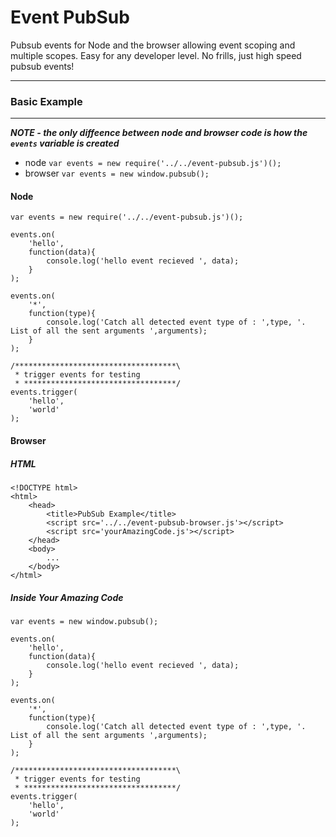 Event PubSub
============

Pubsub events for Node and the browser allowing event scoping and multiple scopes. 
Easy for any developer level. No frills, just high speed pubsub events!

---
### Basic Example
---
***NOTE - the only diffeence between node and browser code is how the ``events`` variable is created***  
* node ``var events = new require('../../event-pubsub.js')();``
* browser ``var events = new window.pubsub();``

#### Node

    var events = new require('../../event-pubsub.js')();

    events.on(
        'hello',
        function(data){
            console.log('hello event recieved ', data);
        }
    );
    
    events.on(
        '*',
        function(type){
            console.log('Catch all detected event type of : ',type, '. List of all the sent arguments ',arguments);
        }
    );
    
    /************************************\
     * trigger events for testing
     * **********************************/
    events.trigger(
        'hello',
        'world'
    );

#### Browser
##### HTML

    <!DOCTYPE html>
    <html>
        <head>
            <title>PubSub Example</title>
            <script src='../../event-pubsub-browser.js'></script>
            <script src='yourAmazingCode.js'></script>
        </head>
        <body>
            ...
        </body>
    </html>

##### Inside Your Amazing Code

    var events = new window.pubsub();

    events.on(
        'hello',
        function(data){
            console.log('hello event recieved ', data);
        }
    );
    
    events.on(
        '*',
        function(type){
            console.log('Catch all detected event type of : ',type, '. List of all the sent arguments ',arguments);
        }
    );
    
    /************************************\
     * trigger events for testing
     * **********************************/
    events.trigger(
        'hello',
        'world'
    );
